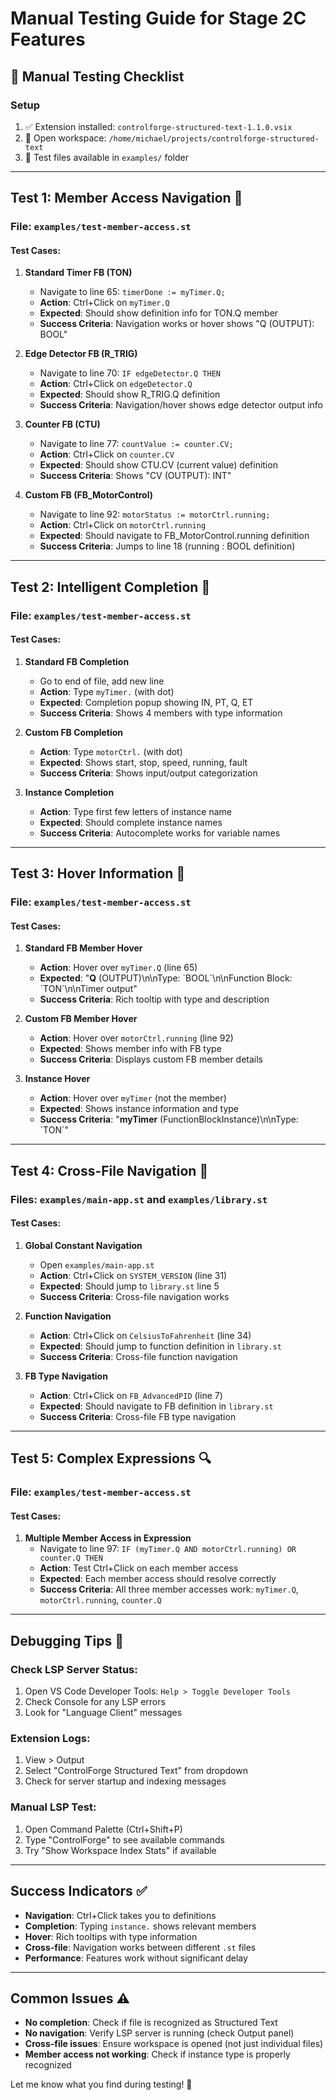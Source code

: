 # Manual Testing Guide for Stage 2C Features

## 🧪 **Manual Testing Checklist**

### **Setup**
1. ✅ Extension installed: `controlforge-structured-text-1.1.0.vsix`
2. 📁 Open workspace: `/home/michael/projects/controlforge-structured-text`
3. 📄 Test files available in `examples/` folder

---

## **Test 1: Member Access Navigation** 🎯

### **File**: `examples/test-member-access.st`

#### **Test Cases**:

1. **Standard Timer FB (TON)**
   - Navigate to line 65: `timerDone := myTimer.Q;`
   - **Action**: Ctrl+Click on `myTimer.Q`
   - **Expected**: Should show definition info for TON.Q member
   - **Success Criteria**: Navigation works or hover shows "Q (OUTPUT): BOOL"

2. **Edge Detector FB (R_TRIG)**
   - Navigate to line 70: `IF edgeDetector.Q THEN`
   - **Action**: Ctrl+Click on `edgeDetector.Q`
   - **Expected**: Should show R_TRIG.Q definition
   - **Success Criteria**: Navigation/hover shows edge detector output info

3. **Counter FB (CTU)**
   - Navigate to line 77: `countValue := counter.CV;`
   - **Action**: Ctrl+Click on `counter.CV`
   - **Expected**: Should show CTU.CV (current value) definition
   - **Success Criteria**: Shows "CV (OUTPUT): INT"

4. **Custom FB (FB_MotorControl)**
   - Navigate to line 92: `motorStatus := motorCtrl.running;`
   - **Action**: Ctrl+Click on `motorCtrl.running`
   - **Expected**: Should navigate to FB_MotorControl.running definition
   - **Success Criteria**: Jumps to line 18 (running : BOOL definition)

---

## **Test 2: Intelligent Completion** 🧠

### **File**: `examples/test-member-access.st`

#### **Test Cases**:

1. **Standard FB Completion**
   - Go to end of file, add new line
   - **Action**: Type `myTimer.` (with dot)
   - **Expected**: Completion popup showing IN, PT, Q, ET
   - **Success Criteria**: Shows 4 members with type information

2. **Custom FB Completion**
   - **Action**: Type `motorCtrl.` (with dot)
   - **Expected**: Shows start, stop, speed, running, fault
   - **Success Criteria**: Shows input/output categorization

3. **Instance Completion**
   - **Action**: Type first few letters of instance name
   - **Expected**: Should complete instance names
   - **Success Criteria**: Autocomplete works for variable names

---

## **Test 3: Hover Information** 💬

### **File**: `examples/test-member-access.st`

#### **Test Cases**:

1. **Standard FB Member Hover**
   - **Action**: Hover over `myTimer.Q` (line 65)
   - **Expected**: "**Q** (OUTPUT)\n\nType: \`BOOL\`\n\nFunction Block: \`TON\`\n\nTimer output"
   - **Success Criteria**: Rich tooltip with type and description

2. **Custom FB Member Hover**
   - **Action**: Hover over `motorCtrl.running` (line 92)
   - **Expected**: Shows member info with FB type
   - **Success Criteria**: Displays custom FB member details

3. **Instance Hover**
   - **Action**: Hover over `myTimer` (not the member)
   - **Expected**: Shows instance information and type
   - **Success Criteria**: "**myTimer** (FunctionBlockInstance)\n\nType: \`TON\`"

---

## **Test 4: Cross-File Navigation** 🔗

### **Files**: `examples/main-app.st` and `examples/library.st`

#### **Test Cases**:

1. **Global Constant Navigation**
   - Open `examples/main-app.st`
   - **Action**: Ctrl+Click on `SYSTEM_VERSION` (line 31)
   - **Expected**: Should jump to `library.st` line 5
   - **Success Criteria**: Cross-file navigation works

2. **Function Navigation**
   - **Action**: Ctrl+Click on `CelsiusToFahrenheit` (line 34)
   - **Expected**: Should jump to function definition in `library.st`
   - **Success Criteria**: Cross-file function navigation

3. **FB Type Navigation**
   - **Action**: Ctrl+Click on `FB_AdvancedPID` (line 7)
   - **Expected**: Should navigate to FB definition in `library.st`
   - **Success Criteria**: Cross-file FB type navigation

---

## **Test 5: Complex Expressions** 🔍

### **File**: `examples/test-member-access.st`

#### **Test Cases**:

1. **Multiple Member Access in Expression**
   - Navigate to line 97: `IF (myTimer.Q AND motorCtrl.running) OR counter.Q THEN`
   - **Action**: Test Ctrl+Click on each member access
   - **Expected**: Each member access should resolve correctly
   - **Success Criteria**: All three member accesses work: `myTimer.Q`, `motorCtrl.running`, `counter.Q`

---

## **Debugging Tips** 🐛

### **Check LSP Server Status**:
1. Open VS Code Developer Tools: `Help > Toggle Developer Tools`
2. Check Console for any LSP errors
3. Look for "Language Client" messages

### **Extension Logs**:
1. View > Output
2. Select "ControlForge Structured Text" from dropdown
3. Check for server startup and indexing messages

### **Manual LSP Test**:
1. Open Command Palette (Ctrl+Shift+P)
2. Type "ControlForge" to see available commands
3. Try "Show Workspace Index Stats" if available

---

## **Success Indicators** ✅

- **Navigation**: Ctrl+Click takes you to definitions
- **Completion**: Typing `instance.` shows relevant members
- **Hover**: Rich tooltips with type information
- **Cross-file**: Navigation works between different `.st` files
- **Performance**: Features work without significant delay

---

## **Common Issues** ⚠️

- **No completion**: Check if file is recognized as Structured Text
- **No navigation**: Verify LSP server is running (check Output panel)
- **Cross-file issues**: Ensure workspace is opened (not just individual files)
- **Member access not working**: Check if instance type is properly recognized

Let me know what you find during testing! 🚀
